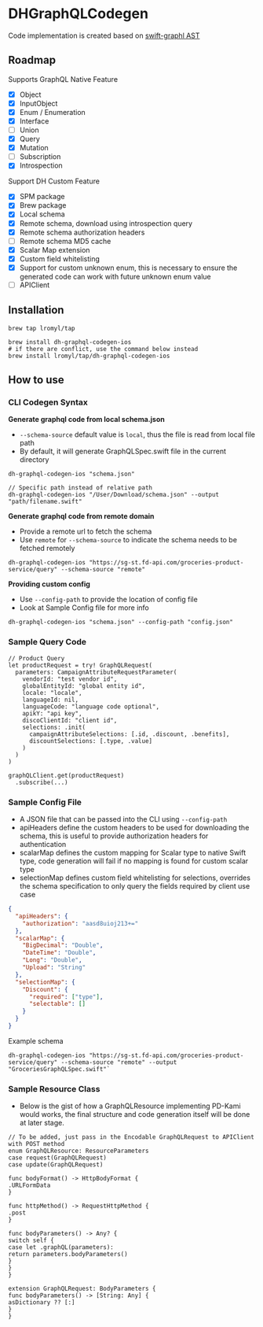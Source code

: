 # DHGraphQLCodegen

Code implementation is created based on [swift-graphl AST](https://github.com/maticzav/swift-graphql)

## Roadmap

Supports GraphQL Native Feature
- [x] Object
- [x] InputObject
- [x] Enum / Enumeration
- [x] Interface
- [ ] Union
- [x] Query
- [x] Mutation
- [ ] Subscription
- [x] Introspection

Support DH Custom Feature
- [x] SPM package
- [x] Brew package
- [x] Local schema
- [x] Remote schema, download using introspection query
- [x] Remote schema authorization headers
- [ ] Remote schema MD5 cache
- [x] Scalar Map extension
- [x] Custom field whitelisting
- [x] Support for custom unknown enum, this is necessary to ensure the generated code can work with future unknown enum value
- [ ] APIClient

## Installation
```
brew tap lromyl/tap

brew install dh-graphql-codegen-ios
# if there are conflict, use the command below instead 
brew install lromyl/tap/dh-graphql-codegen-ios 
```

## How to use

### CLI Codegen Syntax
**Generate graphql code from local schema.json**
- `--schema-source` default value is `local`, thus the file is read from local file path
- By default, it will generate GraphQLSpec.swift file in the current directory
```
dh-graphql-codegen-ios "schema.json"

// Specific path instead of relative path
dh-graphql-codegen-ios "/User/Download/schema.json" --output "path/filename.swift"
```

**Generate graphql code from remote domain**
- Provide a remote url to fetch the schema
- Use `remote` for `--schema-source` to indicate the schema needs to be fetched remotely
```
dh-graphql-codegen-ios "https://sg-st.fd-api.com/groceries-product-service/query" --schema-source "remote"
```

**Providing custom config**
- Use `--config-path` to provide the location of config file
- Look at Sample Config file for more info 
```
dh-graphql-codegen-ios "schema.json" --config-path "config.json"
```

### Sample Query Code
```
// Product Query
let productRequest = try! GraphQLRequest(
  parameters: CampaignAttributeRequestParameter(
    vendorId: "test vendor id",
    globalEntityId: "global entity id",
    locale: "locale",
    languageId: nil,
    languageCode: "language code optional",
    apikY: "api key",
    discoClientId: "client id",
    selections: .init(
      campaignAttributeSelections: [.id, .discount, .benefits],
      discountSelections: [.type, .value]
    )
  )
)

graphQLClient.get(productRequest)
  .subscribe(...)
```

### Sample Config File
- A JSON file that can be passed into the CLI using `--config-path` 
- apiHeaders define the custom headers to be used for downloading the schema, this is useful to provide authorization headers for authentication
- scalarMap defines the custom mapping for Scalar type to native Swift type, code generation will fail if no mapping is found for custom scalar type
- selectionMap defines custom field whitelisting for selections, overrides the schema specification to only query the fields required by client use case

```JSON
{
  "apiHeaders": {
    "authorization": "aasd8uioj213+="
  },
  "scalarMap": {
    "BigDecimal": "Double",
    "DateTime": "Double",
    "Long": "Double",
    "Upload": "String"
  },
  "selectionMap": {
    "Discount": {
      "required": ["type"],
      "selectable": []
    }
  }
}
```
Example schema
```
dh-graphql-codegen-ios "https://sg-st.fd-api.com/groceries-product-service/query" --schema-source "remote" --output "GroceriesGraphQLSpec.swift"`
```

### Sample Resource Class
- Below is the gist of how a GraphQLResource implementing PD-Kami would works, the final structure and code generation itself will be done at later stage.
```
// To be added, just pass in the Encodable GraphQLRequest to APIClient with POST method
enum GraphQLResource: ResourceParameters
case request(GraphQLRequest)
case update(GraphQLRequest)

func bodyFormat() -> HttpBodyFormat {
.URLFormData
}

func httpMethod() -> RequestHttpMethod {
.post
}

func bodyParameters() -> Any? {
switch self {
case let .graphQL(parameters):
return parameters.bodyParameters()
}
}
}

extension GraphQLRequest: BodyParameters {
func bodyParameters() -> [String: Any] {
asDictionary ?? [:]
}
}
```

